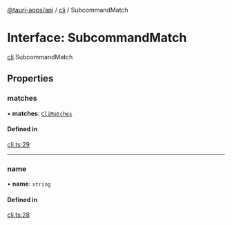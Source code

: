 [@tauri-apps/api](../index.md) / [cli](../modules/cli.md) / SubcommandMatch

# Interface: SubcommandMatch

[cli](../modules/cli.md).SubcommandMatch

## Properties

### matches

• **matches**: [`CliMatches`](cli.CliMatches.md)

#### Defined in

[cli.ts:29](https://github.com/tauri-apps/tauri/blob/8edc636/tooling/api/src/cli.ts#L29)

___

### name

• **name**: `string`

#### Defined in

[cli.ts:28](https://github.com/tauri-apps/tauri/blob/8edc636/tooling/api/src/cli.ts#L28)
